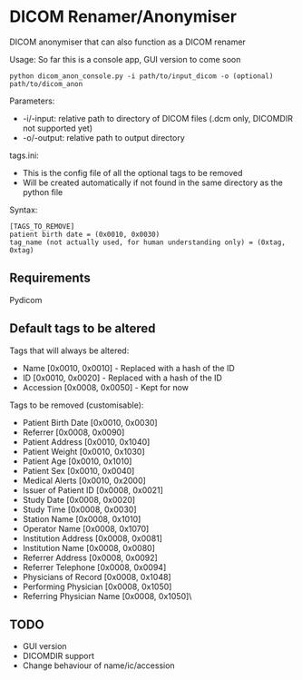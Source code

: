 # DICOM Renamer/Anonymiser

DICOM anonymiser that can also function as a DICOM renamer

Usage:
So far this is a console app, GUI version to come soon

`python dicom_anon_console.py -i path/to/input_dicom -o (optional) path/to/dicom_anon`

Parameters:
- -i/-input: relative path to directory of DICOM files (.dcm only, DICOMDIR not supported yet)
- -o/-output: relative path to output directory

tags.ini:
- This is the config file of all the optional tags to be removed
- Will be created automatically if not found in the same directory as the python file

Syntax:
```
[TAGS_TO_REMOVE]
patient birth date = (0x0010, 0x0030)
tag_name (not actually used, for human understanding only) = (0xtag, 0xtag)
```

## Requirements
Pydicom

## Default tags to be altered
Tags that will always be altered:
- Name      [0x0010, 0x0010] - Replaced with a hash of the ID
- ID        [0x0010, 0x0020] - Replaced with a hash of the ID
- Accession [0x0008, 0x0050] - Kept for now

Tags to be removed (customisable):
- Patient Birth Date        [0x0010, 0x0030]
- Referrer                  [0x0008, 0x0090]
- Patient Address           [0x0010, 0x1040]
- Patient Weight            [0x0010, 0x1030]
- Patient Age               [0x0010, 0x1010]
- Patient Sex               [0x0010, 0x0040]
- Medical Alerts            [0x0010, 0x2000]
- Issuer of Patient ID      [0x0008, 0x0021]
- Study Date                [0x0008, 0x0020]
- Study Time                [0x0008, 0x0030]
- Station Name              [0x0008, 0x1010]
- Operator Name             [0x0008, 0x1070]
- Institution Address       [0x0008, 0x0081]
- Institution Name          [0x0008, 0x0080]
- Referrer Address          [0x0008, 0x0092]
- Referrer Telephone        [0x0008, 0x0094]
- Physicians of Record      [0x0008, 0x1048]
- Performing Physician      [0x0008, 0x1050]
- Referring Physician Name  [0x0008, 0x1050]\

## TODO
- GUI version
- DICOMDIR support
- Change behaviour of name/ic/accession